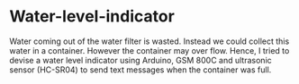 # Water-level-indicator
Water coming out of the water filter is wasted. Instead we could collect this water in a container. However the  container may over flow. Hence, I tried to devise a water level indicator using Arduino, GSM 800C and ultrasonic sensor (HC-SR04) to send text messages when the container was full.
